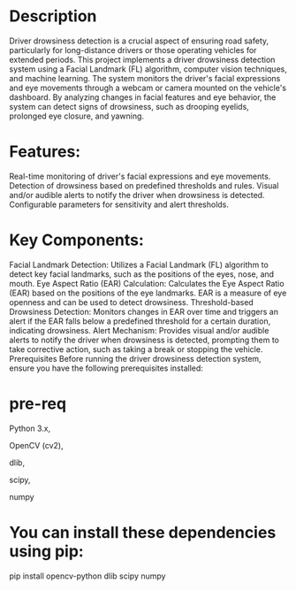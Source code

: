 # Description
Driver drowsiness detection is a crucial aspect of ensuring road safety, particularly for long-distance drivers or 
those operating vehicles for extended periods. This project implements a driver drowsiness detection system using a Facial Landmark (FL) algorithm, 
computer vision techniques, and machine learning.
The system monitors the driver's facial expressions and eye movements through a webcam or camera mounted on the vehicle's dashboard.
By analyzing changes in facial features and eye behavior, the system can detect signs of drowsiness, such as drooping eyelids, prolonged eye closure, and yawning.

# Features:
Real-time monitoring of driver's facial expressions and eye movements.
Detection of drowsiness based on predefined thresholds and rules.
Visual and/or audible alerts to notify the driver when drowsiness is detected.
Configurable parameters for sensitivity and alert thresholds.

# Key Components:
Facial Landmark Detection: Utilizes a Facial Landmark (FL) algorithm to detect key facial landmarks, such as the positions of the eyes, nose, and mouth.
Eye Aspect Ratio (EAR) Calculation: Calculates the Eye Aspect Ratio (EAR) based on the positions of the eye landmarks. EAR is a measure of eye openness and can be used to detect drowsiness.
Threshold-based Drowsiness Detection: Monitors changes in EAR over time and triggers an alert if the EAR falls below a predefined threshold for a certain duration, indicating drowsiness.
Alert Mechanism: Provides visual and/or audible alerts to notify the driver when drowsiness is detected, prompting them to take corrective action, such as taking a break or stopping the vehicle.
Prerequisites
Before running the driver drowsiness detection system, ensure you have the following prerequisites installed:

# pre-req

Python 3.x,

OpenCV (cv2),

dlib,

scipy,

numpy

# You can install these dependencies using pip:
pip install opencv-python dlib scipy numpy
